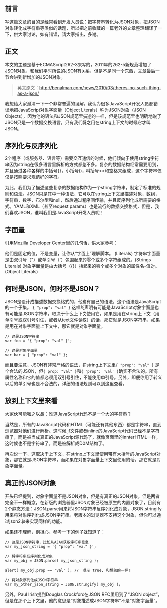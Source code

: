 ## 前言

写这篇文章的目的是经常看到开发人员说：把字符串转化为JSON对象，把JSON对象转化成字符串等类似的话题，所以把之前收藏的一篇老外的文章整理翻译了一下，供大家讨论，如有错误，请大家指出，多谢。

## 正文

本文的主题是基于ECMAScript262-3来写的，2011年的262-5新规范增加了JSON对象，和我们平时所说的JSON有关系，但是不是同一个东西，文章最后一节会讲到新增加的JSON对象。

> 英文原文：http://benalman.com/news/2010/03/theres-no-such-thing-as-a-json/

我想给大家澄清一下一个非常普遍的误解，我认为很多JavaScript开发人员都错误地把JavaScript对象字面量（Object Literals）称为JSON对象（JSON Objects），因为他的语法和JSON规范里描述的一样，但是该规范里也明确地说了JSON只是一个数据交换语言，只有我们将之用在string上下文的时候它才叫JSON。

## 序列化与反序列化

2个程序（或服务器、语言等）需要交互通信的时候，他们倾向于使用string字符串因为string在很多语言里解析的方式都差不多。复杂的数据结构经常需要用到，并且通过各种各样的中括号{}，小括号()，叫括号<>和空格来组成，这个字符串仅仅是按照要求规范好的字符。

为此，我们为了描述这些复杂的数据结构作为一个string字符串，制定了标准的规则和语法。JSON只是其中一种语法，它可以在string上下文里描述对象，数组，字符串，数字，布尔型和null，然后通过程序间传输，并且反序列化成所需要的格式。YAML和XML（甚至request params）也是流行的数据交换格式，但是，我们喜欢JSON，谁叫我们是JavaScript开发人员呢！

## 字面量

引用Mozilla Developer Center里的几句话，供大家参考：

他们是固定的值，不是变量，让你从“字面上”理解脚本。 (Literals)
字符串字面量是由双引号（"）或单引号（'）包围起来的零个或多个字符组成的。(Strings Literals)
对象字面量是由大括号（{}）括起来的零个或多个对象的属性名-值对。(Object Literals)

## 何时是JSON，何时不是JSON？

JSON是设计成描述数据交换格式的，他也有自己的语法，这个语法是JavaScript的一个子集。
`{ "prop": "val" }` 这样的声明有可能是JavaScript对象字面量也有可能是JSON字符串，取决于什么上下文使用它，如果是用在string上下文（用单引号或双引号引住，或者从text文件读取）的话，那它就是JSON字符串，如果是用在对象字面量上下文中，那它就是对象字面量。

```
// 这是JSON字符串
var foo = '{ "prop": "val" }';
 
// 这是对象字面量
var bar = { "prop": "val" };
```

而且要注意，JSON有非常严格的语法，在string上下文里`{ "prop": "val" }` 是个合法的JSON，但`{ prop: "val" }`和`{ 'prop': 'val' }`确实不合法的。所有属性名称和它的值都必须用双引号引住，不能使用单引号。另外，即便你用了转义以后的单引号也是不合法的，详细的语法规则可以到这里查看。

## 放到上下文里来看

大家伙可能嗤之以鼻：难道JavaScript代码不是一个大的字符串？

当然是，所有的JavaScript代码和HTML（可能还有其他东西）都是字符串，直到浏览器对他们进行解析。这时候.jf文件或者inline的JavaScript代码已经不是字符串了，而是被当成真正的JavaScript源代码了，就像页面里的innterHTML一样，这时候也不是字符串了，而是被解析成DOM结构了。

再次说一下，这取决于上下文，在string上下文里使用带有大括号的JavaScript对象，那它就是JSON字符串，而如果在对象字面量上下文里使用的话，那它就是对象字面量。

## 真正的JSON对象

开头已经提到，对象字面量不是JSON对象，但是有真正的JSON对象。但是两者完全不一样概念，在新版的浏览器里JSON对象已经被原生的内置对象了，目前有2个静态方法：JSON.parse用来将JSON字符串反序列化成对象，JSON.stringify用来将对象序列化成JSON字符串。老版本的浏览器不支持这个对象，但你可以通过json2.js来实现同样的功能。

如果还不理解，别担心，参考一下的例子就知道了：

```
// 这是JSON字符串，比如从AJAX获取字符串信息
var my_json_string = '{ "prop": "val" }';
 
// 将字符串反序列化成对象
var my_obj = JSON.parse( my_json_string );
 
alert( my_obj.prop == 'val' ); //  提示 true, 和想象的一样!
 
// 将对象序列化成JSON字符串
var my_other_json_string = JSON.stringify( my_obj );
```

另外，Paul Irish提到Douglas Crockford在JSON RFC里用到了“JSON object”，但是在那个上下文里，他的意思是“对象描述成JSON字符串”不是“对象字面量”。